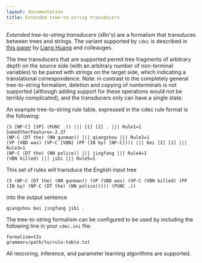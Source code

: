```yaml
---
layout: documentation
title: Extended tree-to-string transducers
---
```

*Extended tree-to-string transducers* (xRn's) are a formalism that transduces between trees and strings. The variant supported by `cdec` is described in [this paper](http://www.cis.upenn.edu/~lhuang3/amta06-sdtedl.pdf) by [Liang Huang](http://acl.cs.qc.edu/~lhuang/) and colleauges.

The tree transducers that are supported permit tree fragments of arbitrary depth on the source side (with an arbitrary number of non-terminal variables) to be paired with strings on the target side, which indicating a translational correspondence. Note: in contrast to the completely general tree-to-string formalism, deletion and copying of nonterminals is not supported (although adding support for these operations would not be terribly complicated), and the transducers only can have a single state.

An example tree-to-string rule table, expressed in the cdec rule format is the following:

    (S [NP-C] [VP] (PUNC .)) ||| [1] [2] . ||| Rule1=1 SomeOtherFeature=-2.37
    (NP-C (DT the) (NN gunman)) ||| qiangshou ||| Rule2=1
    (VP (VBD was) (VP-C [VBN] (PP (IN by) [NP-C]))) ||| bei [2] [1] ||| Rule3=1
    (NP-C (DT the) (NN police)) ||| jingfang ||| Rule4=1
    (VBN killed) ||| jibi ||| Rule5=1

This set of rules will transduce the English input tree

    (S (NP-C (DT the) (NN gunman)) (VP (VBD was) (VP-C (VBN killed) (PP (IN by) (NP-C (DT the) (NN police))))) (PUNC .))

into the output sentence

    qiangshou bei jingfang jibi .

The tree-to-string formalism can be configured to be used by including the following line in your `cdec.ini` file:

    formalism=t2s
    grammar=/path/to/rule-table.txt

All rescoring, inference, and parameter learning algorithms are supported.

